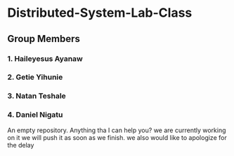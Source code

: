 # Distributed-System-Lab-Class
## Group Members
### 1. Haileyesus Ayanaw
### 2. Getie Yihunie
### 3. Natan Teshale
### 4. Daniel Nigatu


An empty repository. Anything tha I can help you?
we are currently working on it we will push it as soon as we finish. we also would like to apologize for the delay
